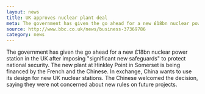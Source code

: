 ```yaml
---
layout: news
title: UK approves nuclear plant deal
meta: The government has given the go ahead for a new £18bn nuclear power station in the UK after imposing "significant new safeguards" to protect national security.
source: http://www.bbc.co.uk/news/business-37369786
category: news
---
```


The government has given the go ahead for a new £18bn nuclear power station in the UK after imposing "significant new safeguards" to protect national security.
The new plant at Hinkley Point in Somerset is being financed by the French and the Chinese.
In exchange, China wants to use its design for new UK nuclear stations.
The Chinese welcomed the decision, saying they were not concerned about new rules on future projects.